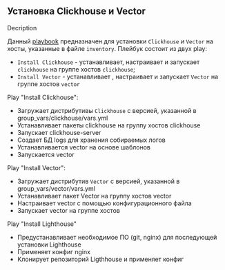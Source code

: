 ## Установка Clickhouse и Vector

Decription

Данный [playbook](site.yml) предназначен  для  установки `Clickhouse`  и `Vector` на хосты,  указанные в файле  `inventory`. Плейбук состоит из  двух play:
   * `Install Clickhouse` - устанавливает,  настраивает и запускает `clickhouse` на группе хостов `clickhouse`;
   * `Install Vector` -  устанавливает , настраивает и запускает `Vector`  на группе хостов `vector`



Play "Install Clickhouse":
 - Загружает дистрибутивы `Clickhouse` с версией, указанной в group_vars/clickhouse/vars.yml
 - Устанавливает пакеты clickhouse на группу хостов clickhouse
 - Запускает clickhouse-server
 - Создает БД logs для  хранения собираемых логов
 - Устанавливается vector на основе шаблонов
 - Запускается vector


Play "Install Vector":
 - Загружает дистрибутив `Vector` с версией, указанной в group_vars/vector/vars.yml
 - Устанавливает пакет  Vector на группу хостов  vector
 - Настраивает vector с помощью конфигурационного файла
 - Запускает  vector на группе хостов

Play "Install Lighthouse"
 - Предустанавливает необходимое ПО (git, nginx) для  последующей установки Lighthouse
 - Применяет конфиг  nginx
 - Клонирует репозиторий Ligthhouse и применяет конфиг
